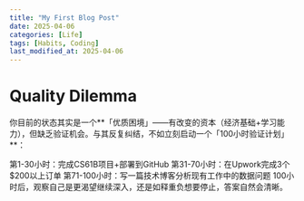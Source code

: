```yaml
---
title: "My First Blog Post"
date: 2025-04-06
categories: [Life]
tags: [Habits, Coding]
last_modified_at: 2025-04-06
---
```


# Quality Dilemma

你目前的状态其实是一个**「优质困境」——有改变的资本（经济基础+学习能力），但缺乏验证机会。与其反复纠结，不如立刻启动一个「100小时验证计划」**：

第1-30小时：完成CS61B项目+部署到GitHub
第31-70小时：在Upwork完成3个$200以上订单
第71-100小时：写一篇技术博客分析现有工作中的数据问题
100小时后，观察自己是更渴望继续深入，还是如释重负想要停止，答案自然会清晰。